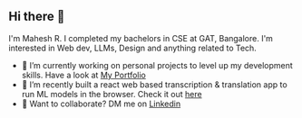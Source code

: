 ## Hi there 👋

I'm Mahesh R. I completed my bachelors in CSE at GAT, Bangalore. I'm interested in Web dev, LLMs, Design and anything related to Tech.

- 🔭 I’m currently working on personal projects to level up my development skills. Have a look at [My Portfolio](https://myportfolio-qk2m.vercel.app/)
- 🌱 I’m recently built a react web based transcription & translation app to run ML models in the browser. Check it out [here](https://free-scribe-alpha.vercel.app/)
- 👯 Want to collaborate? DM me on [Linkedin](https://www.linkedin.com/in/mahesh-r-179068294)

<!--
**MaheshR03/maheshr03** is a ✨ _special_ ✨ repository because its `README.md` (this file) appears on your GitHub profile.

Here are some ideas to get you started:

- 🔭 I’m currently working on ...
- 🌱 I’m currently learning ...
- 👯 I’m looking to collaborate on ...
- 🤔 I’m looking for help with ...
- 💬 Ask me about ...
- 📫 How to reach me: ...
- 😄 Pronouns: ...
- ⚡ Fun fact: ...
-->
